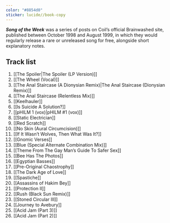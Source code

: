 ```yaml
---
color: "#8854d0"
sticker: lucide//book-copy
---
```

***Song of the Week*** was a series of posts on Coil’s official Brainwashed site, published between October 1998 and August 1999, in which they would regularly release a rare or unreleased song for free, alongside short explanatory notes.

## Track list
1. [[The Spoiler|The Spoiler (LP Version)]]
2. [[The Wheel (Vocal)]]
3. [[The Anal Staircase (A Dionysian Remix)|The Anal Staircase (Dionysian Remix)]]
4. [[The Anal Staircase (Relentless Mix)]]
5. [[Keelhauler]]
6. [[Is Suicide A Solution?]]
7. [[pHILM 1 (vox)|pHILM #1 (vox)]]
8. [[Static Electrician]]
9. [[Red Scratch]]
10. [[No Skin (Aural Circumcision)]]
11. [[If It Wasn’t Wolves, Then What Was It?]]
12. [[Gnomic Verses]]
13. [[Blue (Special Alternate Combination Mix)]]
14. [[Theme From The Gay Man’s Guide To Safer Sex]]
15. [[Bee Has The Photos]]
16. [[Egyptian Basses]]
17. [[Pre-Original Chaostrophy]]
18. [[The Dark Age of Love]]
19. [[Spastiche]]
20. [[Assassins of Hakim Bey]]
21. [[Protection Ⅱ]]
22. [[Rush (Black Sun Remix)]]
23. [[Stoned Circular III]]
24. [[Journey to Avebury]]
25. [[Acid Jam (Part 3)]]
26. [[Acid Jam (Part 2)]]